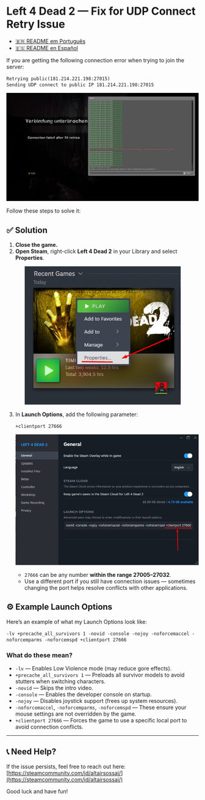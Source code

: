 
# Left 4 Dead 2 — Fix for UDP Connect Retry Issue

- [🇧🇷 README em Português](./L4D2_CONNECT_FIX.pt-br.md)
- [🇪🇸 README en Español](./L4D2_CONNECT_FIX.es-es.md)

If you are getting the following connection error when trying to join the server:

```
Retrying public(181.214.221.198:27015)
Sending UDP connect to public IP 181.214.221.198:27015
```

<p align="center">
  <img src="/tutorials/assets/connection-failed.jpg?raw=true" alt="Connection failed after 30 retries"/>
</p>

Follow these steps to solve it:

## ✅ Solution

1. **Close the game.**
2. **Open Steam**, right-click **Left 4 Dead 2** in your Library and select **Properties**.

<p align="center">
  <img src="/tutorials/assets/l4d2-properties.png?raw=true" alt="Left 4 Dead 2 properties"/>
</p>

3. In **Launch Options**, add the following parameter:  
   ```
   +clientport 27666
   ```

    <p align="center">
    <img src="/tutorials/assets/l4d2-launch-options.png?raw=true" alt="Left 4 Dead 2 launch options"/>
    </p>

   - `27666` can be any number **within the range 27005–27032**.  
   - Use a different port if you still have connection issues — sometimes changing the port helps resolve conflicts with other applications.

## ⚙️ Example Launch Options

Here’s an example of what my Launch Options look like:  

```
-lv +precache_all_survivors 1 -novid -console -nojoy -noforcemaccel -noforcemparms -noforcemspd +clientport 27666
```

### What do these mean?

- `-lv` — Enables Low Violence mode (may reduce gore effects).
- `+precache_all_survivors 1` — Preloads all survivor models to avoid stutters when switching characters.
- `-novid` — Skips the intro video.
- `-console` — Enables the developer console on startup.
- `-nojoy` — Disables joystick support (frees up system resources).
- `-noforcemaccel`, `-noforcemparms`, `-noforcemspd` — These ensure your mouse settings are not overridden by the game.
- `+clientport 27666` — Forces the game to use a specific local port to avoid connection conflicts.

---

## 📞 Need Help?

If the issue persists, feel free to reach out here: [https://steamcommunity.com/id/altairsossai/](https://steamcommunity.com/id/altairsossai/)

Good luck and have fun!
